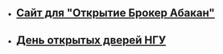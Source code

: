 - ## [Сайт для "Открытие Брокер Абакан"](https://citadel-invest.ru/)
- ## [День открытых дверей НГУ](https://github.com/SofyaCheboltasova/Design/blob/main/%D0%94%D0%B5%D0%BD%D1%8C%20%D0%BE%D1%82%D0%BA%D1%80%D1%8B%D1%82%D1%8B%D1%85%20%D0%B4%D0%B2%D0%B5%D1%80%D0%B5%D0%B9%20%D0%9D%D0%93%D0%A3.pdf)
